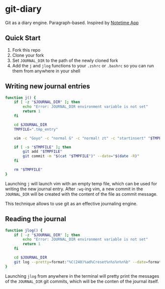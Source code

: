 # git-diary

Git as a diary engine. Paragraph-based.
Inspired by [Notetime App](https://notetimeapp.com)

## Quick Start

1. Fork this repo
2. Clone your fork
3. Set `JOURNAL_DIR` to the path of the newly cloned fork
4. Add the `j` and `jlog` functions to your `.zshrc` or `.bashrc` so you can run them from anywhere in your shell

## Writing new journal entries

```bash
function j() {
    if [ -z "$JOURNAL_DIR" ]; then
        echo "Error: JOURNAL_DIR environment variable is not set"
        return 1
    fi

    cd $JOURNAL_DIR
    TMPFILE=".tmp_entry"

    vim -c "Goyo" -c "normal G" -c "normal! zt" -c "startinsert" "$TMPFILE"

    if [ -s "$TMPFILE" ]; then
        git add "$TMPFILE"
        git commit -m "$(cat "$TMPFILE")" --date="$(date -R)"
    fi

    rm "$TMPFILE"
}
```

Launching `j` will launch vim with an empty temp file, which can be used for writing
the new journal entry. After `:wq`-ing vim, a new commit in the `JOURNAL_DIR` will
be created with the content of the file as commit message.

This technique allows to use git as an effective journaling engine.

## Reading the journal

```bash
function jlog() {
    if [ -z "$JOURNAL_DIR" ]; then
        echo "Error: JOURNAL_DIR environment variable is not set"
        return 1
    fi

    cd $JOURNAL_DIR
    git log --pretty=format:"%C(240)%ad%Creset%n%s%n%n%b" --date=format:"%Y-%m-%d %I:%M:%S%p"
}
```

Launching `jlog` from anywhere in the terminal will pretty print the messages of the `JOURNAL_DIR`
git commits, which will be the conten of the journal itself.
